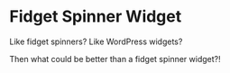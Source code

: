 # Fidget Spinner Widget

Like fidget spinners?
Like WordPress widgets?

Then what could be better than a fidget spinner widget?!
